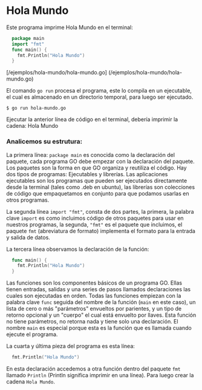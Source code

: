 Hola Mundo
==========

Este programa imprime Hola Mundo en el terminal:  
 
```go
  package main
  import "fmt"
  func main() {
    fmt.Println("Hola Mundo")
  }
```

[/ejemplos/hola-mundo/hola-mundo.go] (/ejemplos/hola-mundo/hola-mundo.go)

El comando `go run` procesa el programa, este lo compila en un ejecutable, el cual es almacenado en un directorio temporal, para luego ser ejecutado.  

`$ go run hola-mundo.go`

Ejecutar la anterior línea de código en el terminal, debería imprimir la cadena: Hola Mundo

### Analicemos su estrutura: ###

  La primera línea: `package main` es conocida como la declaración del paquete, cada programa GO debe empezar con la declaración del paquete. Los paquetes son la forma en que GO organiza
y reutiliza el código. Hay dos tipos de programas: Ejecutables y librerías. Las aplicaciones ejecutables son los programas que pueden ser ejecutados directamente desde la terminal 
(tales como .deb en ubuntu), las librerías son colecciones de código que empaquetamos en conjunto para que podamos usarlas en otros programas.  

  La segunda línea  `import "fmt"`, consta de dos partes, la primera, la palabra clave `import` es como incluimos código de otros paquetes para usar en nuestros programas, la segunda, 
`"fmt"` es el paquete que incluimos, el paquete `fmt` (abreviatura de formato) implementa el formato para la entrada y salida de datos.

La tercera línea observamos la declaración de la función: 

```go
  func main() {
    fmt.Println("Hola Mundo")
  }
```
  Las funciones son los componentes básicos de un programa GO. Ellas tienen entradas, salidas y una series de pasos llamados declaraciones las cuales son ejecutadas en orden. Todas las 
funciones empiezan con la palabra clave `func` seguida del nombre de la función (`main` en este caso), un lista de cero o más "parámetros" envueltos por parientes, y un tipo de retorno
opcional y un "cuerpo" el cual está envuelto por llaves. Esta función no tiene parámetros, no retorna nada y tiene solo una declaración. El nombre `main` es especial porque esta es la 
función que es llamada cuando ejecute el programa. 
  
La cuarta y última pieza del programa es esta línea: 

```go
  fmt.Println("Hola Mundo")
```

En esta declaración accedemos a otra función dentro del paquete `fmt` llamado `Println` (Println significa imprimir en una línea). Para luego crear la cadena `Hola Mundo`.
